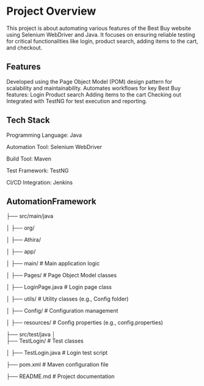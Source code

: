 # Project Overview

This project is about automating various features of the Best Buy website using Selenium WebDriver and Java. It focuses on ensuring reliable testing for critical functionalities like login, product search, adding items to the cart, and checkout.
## Features

Developed using the Page Object Model (POM) design pattern for scalability and maintainability.
Automates workflows for key Best Buy features:
Login
Product search
Adding items to the cart
Checking out
Integrated with TestNG for test execution and reporting.

## Tech Stack
Programming Language: Java

Automation Tool: Selenium WebDriver

Build Tool: Maven

Test Framework: TestNG

CI/CD Integration: Jenkins 


## AutomationFramework

├── src/main/java

│   ├── org/

│       ├── Athira/

│           ├── app/

│               ├── main/                               # Main application logic

│               ├── Pages/                             # Page Object Model classes

│                   ├── LoginPage.java                # Login page class

│               ├── utils/                           # Utility classes (e.g., Config folder)

│                   ├── Config/                     # Configuration management

│               ├── resources/                     # Config properties (e.g., config.properties)

├── src/test/java
│   
├── TestLogin/                       # Test classes

│       ├── TestLogin.java               # Login test script

├── pom.xml                              # Maven configuration file

├── README.md                            # Project documentation
